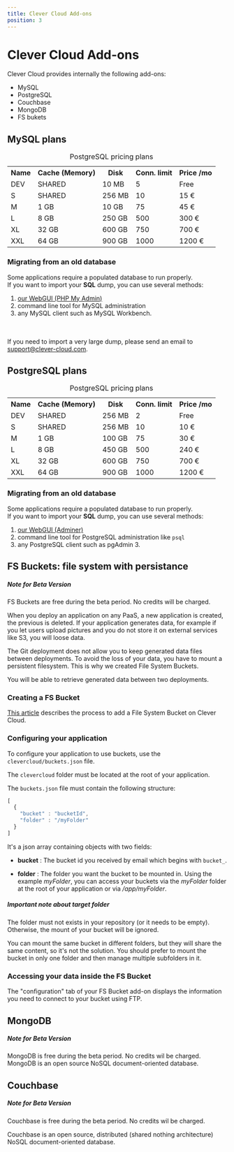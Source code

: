 ```yaml
---
title: Clever Cloud Add-ons
position: 3
---
```


# Clever Cloud Add-ons

Clever Cloud provides internally the following add-ons:

* MySQL
* PostgreSQL
* Couchbase
* MongoDB
* FS bukets


## MySQL plans

<table class="table table-bordered table-striped dataTable"><caption>PostgreSQL pricing plans</caption>
<tr>
<th>Name</th>
<th>Cache (Memory)</th>
<th>Disk</th>
<th>Conn. limit</th>
<th>Price /mo</th>
</tr> 
<tr>
<td class="cc-col__price "><span class="label cc-label__price label-info">DEV</span></td>
<td>SHARED</td>
<td>10 MB</td>
<td>5</td>
<td>Free</td>
</tr>
<tr>
<td class="cc-col__price "><span class="label cc-label__price label-info">S</span></td>
<td>SHARED</td>
<td>256 MB</td>
<td>10</td>
<td>15 €</td>
</tr>
<tr>
<td class="cc-col__price "><span class="label cc-label__price label-info">M</span></td>
<td>1 GB</td>
<td>10 GB</td>
<td>75</td>
<td>45 €</td>
</tr>
<tr>
<td class="cc-col__price "><span class="label cc-label__price label-info">L</span></td>
<td>8 GB</td>
<td>250 GB</td>
<td>500</td>
<td>300 €</td>
</tr>
<tr>
<td class="cc-col__price "><span class="label cc-label__price label-info">XL</span></td>
<td>32 GB</td>
<td>600 GB</td>
<td>750</td>
<td>700 €</td>
</tr>
<tr>
<td class="cc-col__price "><span class="label cc-label__price label-info">XXL</span></td>
<td>64 GB</td>
<td>900 GB</td>
<td>1000</td>
<td>1200 €</td>
</tr>
</table>

### Migrating from an old database

Some applications require a populated database to run properly.  
If you want to import your **SQL** dump, you can use several methods:

1. <a href="https://dbms-pma.clever-cloud.com/">our WebGUI (PHP My Admin)</a>
2. command line tool for MySQL administration
3. any MySQL client such as MySQL Workbench.


<br/><br/>If you need to import a very large dump, please send an email to <support@clever-cloud.com>.


## PostgreSQL plans

<table class="table table-bordered table-striped dataTable"><caption>PostgreSQL pricing plans</caption>
<tr>
<th>Name</th>
<th>Cache (Memory)</th>
<th>Disk</th>
<th>Conn. limit</th>
<th>Price /mo</th>
</tr> 
<tr>
<td class="cc-col__price "><span class="label cc-label__price label-info">DEV</span></td>
<td>SHARED</td>
<td>256 MB</td>
<td>2</td>
<td>Free</td>
</tr>

<tr>
<td class="cc-col__price "><span class="label cc-label__price label-info">S</span></td>
<td>SHARED</td>
<td>256 MB</td>
<td>10</td>
<td>10 €</td>
</tr>
<tr>
<td class="cc-col__price "><span class="label cc-label__price label-info">M</span></td>
<td>1 GB</td>
<td>100 GB</td>
<td>75</td>
<td>30 €</td>
</tr>
<tr>
<td class="cc-col__price "><span class="label cc-label__price label-info">L</span></td>
<td>8 GB</td>
<td>450 GB</td>
<td>500</td>
<td>240 €</td>
</tr>
<tr>
<td class="cc-col__price "><span class="label cc-label__price label-info">XL</span></td>
<td>32 GB</td>
<td>600 GB</td>
<td>750</td>
<td>700 €</td>
</tr>
<tr>
<td class="cc-col__price "><span class="label cc-label__price label-info">XXL</span></td>
<td>64 GB</td>
<td>900 GB</td>
<td>1000</td>
<td>1200 €</td>
</tr>
</table>

### Migrating from an old database

Some applications require a populated database to run properly.  
If you want to import your **SQL** dump, you can use several methods:

1. <a href="https://dbms-adminer.clever-cloud.com/adminer/">our WebGUI (Adminer)</a>
2. command line tool for PostgreSQL administration like `psql`
3. any PostgreSQL client such as pgAdmin 3.



## FS Buckets: file system with persistance <span class="cc-beta pull-right" title="Currently in Beta version"></span>

<div class="alert alert-hot-problems">
  <h5>Note for Beta Version</h5>
  <div>FS Buckets are free during the beta period. No credits will be charged.</div>
</div>

When you deploy an application on any PaaS, a new application is created, the previous is deleted. If your application generates data, for example if you let users upload pictures and you do not store it on external services like S3, you will loose data.

The Git deployment does not allow you to keep generated data files between deployments. To avoid the loss of your data, you have to mount a persistent filesystem. This is why we created File System Buckets.

You will be able to retrieve generated data between two deployments.

### Creating a FS Bucket

[This article](/addons/clever-cloud-addons/) describes the process to add a File System Bucket on Clever Cloud.


### Configuring your application

To configure your application to use buckets, use the
`clevercloud/buckets.json` file.

The `clevercloud` folder must be located at the root of your application.

The `buckets.json` file must contain the following structure:

```javascript
[
  {
    "bucket" : "bucketId",
    "folder" : "/myFolder"
  }
]
```


It's a json array containing objects with two fields:

* **bucket**
: The bucket id you received by email which begins with `bucket_`.

* **folder**
: The folder you want the bucket to be mounted in. Using the example
*myFolder*, you can access your buckets via the *myFolder* folder at
the root of your application or via */app/myFolder*.

<div class="alert alert-hot-problems">
<h5>Important note about target folder</h5>
<p>
The folder must not exists in your repository (or it needs to be empty). Otherwise, the mount of your bucket will be ignored.
</p>
<p>
You can mount the same bucket in different folders, but they will share the same
content, so it's not the solution. You should prefer to mount the bucket in only one
folder and then manage multiple subfolders in it.
</p>
</div>

### Accessing your data inside the FS Bucket

The "configuration" tab of your FS Bucket add-on displays the information you need to connect to
your bucket using FTP.

## MongoDB <span class="cc-beta pull-right" title="Currently in Beta version"></span>
<div class="alert alert-hot-problems">
  <h5>Note for Beta Version</h5>
  <div>MongoDB is free during the beta period. No credits wil be charged.</div>
</div>
MongoDB is an open source NoSQL document-oriented database.




## Couchbase <span class="cc-beta pull-right" title="Currently in Beta version"></span>

<div class="alert alert-hot-problems">
  <h5>Note for Beta Version</h5>
  <div>Couchbase is free during the beta period. No credits wil be charged.</div>
</div>

Couchbase is an open source, distributed (shared nothing architecture) NoSQL document-oriented database.
